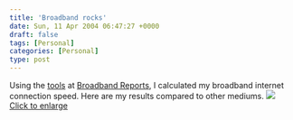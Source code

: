 ```yaml
---
title: 'Broadband rocks'
date: Sun, 11 Apr 2004 06:47:27 +0000
draft: false
tags: [Personal]
categories: [Personal]
type: post
---
```


Using the [tools](http://www.dslreports.com/stest) at [Broadband Reports](http://www.dslreports.com), I calculated my broadband internet connection speed. Here are my results compared to other mediums. [![](https://zeusville.files.wordpress.com/2006/11/speed_results_sml.png)](https://zeusville.files.wordpress.com/2006/11/speed_results.png) [Click to enlarge](https://zeusville.files.wordpress.com/2006/11/speed_results.png)